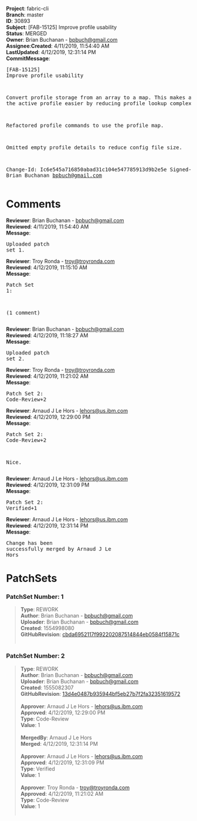 <strong>Project</strong>: fabric-cli</br><strong>Branch</strong>: master<br><strong>ID</strong>: 30893<br><strong>Subject</strong>: [FAB-15125] Improve profile usability<br><strong>Status</strong>: MERGED<br><strong>Owner</strong>: Brian Buchanan - bpbuch@gmail.com<br><strong>Assignee</strong>:<strong>Created</strong>: 4/11/2019, 11:54:40 AM<br><strong>LastUpdated</strong>: 4/12/2019, 12:31:14 PM<br><strong>CommitMessage</strong>:<br><pre>[FAB-15125] Improve profile usability

Convert profile storage from an array to a map.  This makes accessing
the active profile easier by reducing profile lookup complexity.

Refactored profile commands to use the profile map.

Omitted empty profile details to reduce config file size.

Change-Id: Ic6e545a716850abad31c104e547785913d9b2e5e
Signed-off-by: Brian Buchanan <bpbuch@gmail.com>
</pre><h1>Comments</h1><strong>Reviewer</strong>: Brian Buchanan - bpbuch@gmail.com<br><strong>Reviewed</strong>: 4/11/2019, 11:54:40 AM<br><strong>Message</strong>: <pre>Uploaded patch set 1.</pre><strong>Reviewer</strong>: Troy Ronda - troy@troyronda.com<br><strong>Reviewed</strong>: 4/12/2019, 11:15:10 AM<br><strong>Message</strong>: <pre>Patch Set 1:

(1 comment)</pre><strong>Reviewer</strong>: Brian Buchanan - bpbuch@gmail.com<br><strong>Reviewed</strong>: 4/12/2019, 11:18:27 AM<br><strong>Message</strong>: <pre>Uploaded patch set 2.</pre><strong>Reviewer</strong>: Troy Ronda - troy@troyronda.com<br><strong>Reviewed</strong>: 4/12/2019, 11:21:02 AM<br><strong>Message</strong>: <pre>Patch Set 2: Code-Review+2</pre><strong>Reviewer</strong>: Arnaud J Le Hors - lehors@us.ibm.com<br><strong>Reviewed</strong>: 4/12/2019, 12:29:00 PM<br><strong>Message</strong>: <pre>Patch Set 2: Code-Review+2

Nice.</pre><strong>Reviewer</strong>: Arnaud J Le Hors - lehors@us.ibm.com<br><strong>Reviewed</strong>: 4/12/2019, 12:31:09 PM<br><strong>Message</strong>: <pre>Patch Set 2: Verified+1</pre><strong>Reviewer</strong>: Arnaud J Le Hors - lehors@us.ibm.com<br><strong>Reviewed</strong>: 4/12/2019, 12:31:14 PM<br><strong>Message</strong>: <pre>Change has been successfully merged by Arnaud J Le Hors</pre><h1>PatchSets</h1><h3>PatchSet Number: 1</h3><blockquote><strong>Type</strong>: REWORK<br><strong>Author</strong>: Brian Buchanan - bpbuch@gmail.com<br><strong>Uploader</strong>: Brian Buchanan - bpbuch@gmail.com<br><strong>Created</strong>: 1554998080<br><strong>GitHubRevision</strong>: [cbda6952117f992202087514844eb0584f15871c](https://github.com/hyperledger/fabric-cli/commit/cbda6952117f992202087514844eb0584f15871c)<br><br></blockquote><h3>PatchSet Number: 2</h3><blockquote><strong>Type</strong>: REWORK<br><strong>Author</strong>: Brian Buchanan - bpbuch@gmail.com<br><strong>Uploader</strong>: Brian Buchanan - bpbuch@gmail.com<br><strong>Created</strong>: 1555082307<br><strong>GitHubRevision</strong>: [13d4e0487b935944bf5eb27b7f2fa32351619572](https://github.com/hyperledger/fabric-cli/commit/13d4e0487b935944bf5eb27b7f2fa32351619572)<br><br><strong>Approver</strong>: Arnaud J Le Hors - lehors@us.ibm.com<br><strong>Approved</strong>: 4/12/2019, 12:29:00 PM<br><strong>Type</strong>: Code-Review<br><strong>Value</strong>: 1<br><br><strong>MergedBy</strong>: Arnaud J Le Hors<br><strong>Merged</strong>: 4/12/2019, 12:31:14 PM<br><br><strong>Approver</strong>: Arnaud J Le Hors - lehors@us.ibm.com<br><strong>Approved</strong>: 4/12/2019, 12:31:09 PM<br><strong>Type</strong>: Verified<br><strong>Value</strong>: 1<br><br><strong>Approver</strong>: Troy Ronda - troy@troyronda.com<br><strong>Approved</strong>: 4/12/2019, 11:21:02 AM<br><strong>Type</strong>: Code-Review<br><strong>Value</strong>: 1<br><br></blockquote>